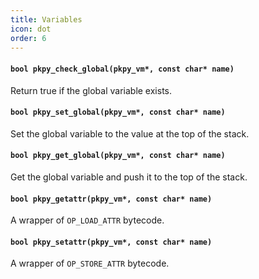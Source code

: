 ```yaml
---
title: Variables
icon: dot
order: 6
---
```



#### `bool pkpy_check_global(pkpy_vm*, const char* name)`

Return true if the global variable exists.

#### `bool pkpy_set_global(pkpy_vm*, const char* name)`

Set the global variable to the value at the top of the stack.

#### `bool pkpy_get_global(pkpy_vm*, const char* name)`

Get the global variable and push it to the top of the stack.

#### `bool pkpy_getattr(pkpy_vm*, const char* name)`

A wrapper of `OP_LOAD_ATTR` bytecode.

#### `bool pkpy_setattr(pkpy_vm*, const char* name)`

A wrapper of `OP_STORE_ATTR` bytecode.
